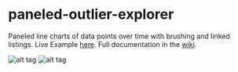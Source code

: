 # paneled-outlier-explorer
Paneled line charts of data points over time with brushing and linked listings. Live Example [here](https://rhoinc.github.io/viz-library/examples/0019-paneled-outlier-explorer/). Full documentation in the [wiki](https://github.com/RhoInc/paneled-outlier-explorer/wiki).

![alt tag](https://im2.ezgif.com/tmp/ezgif-2-9c7d3a354f.png)
![alt tag](https://im2.ezgif.com/tmp/ezgif-2-f4346a6b2f.gif)
